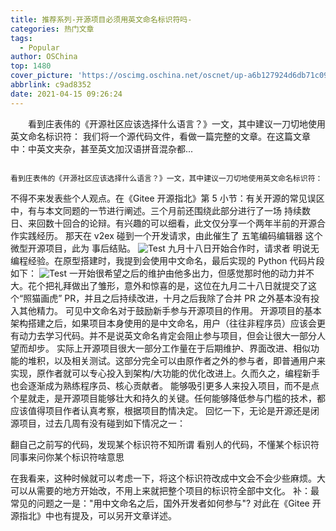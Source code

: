 ```yaml
---
title: 推荐系列-开源项目必须用英文命名标识符吗-
categories: 热门文章
tags:
  - Popular
author: OSChina
top: 1480
cover_picture: 'https://oscimg.oschina.net/oscnet/up-a6b127924d6db71c098dc65b889af143611.png'
abbrlink: c9ad8352
date: 2021-04-15 09:26:24
---
```


&emsp;&emsp;看到庄表伟的《开源社区应该选择什么语言？》一文，其中建议一刀切地使用英文命名标识符： 我们将一个源代码文件，看做一篇完整的文章。在这篇文章中：中英文夹杂，甚至英文加汉语拼音混杂都...
<!-- more -->

                                                                                                                                                                                        看到庄表伟的《开源社区应该选择什么语言？》一文，其中建议一刀切地使用英文命名标识符： 
 
 
不得不来发表些个人观点。在《Gitee 开源指北》第 5 小节：有关开源的常见误区 中，有与本文同题的一节进行阐述。三个月前还围绕此部分进行了一场 持续数日、来回数十回合的论辩。有兴趣的可以细看，此文仅分享一个两年半前的开源合作实践经历。 
那天在 v2ex 碰到一个开发请求，由此催生了 五笔编码编辑器 这个微型开源项目，此为 事后结贴。 
![Test](https://oscimg.oschina.net/oscnet/up-a6b127924d6db71c098dc65b889af143611.png  '开源项目必须用英文命名标识符吗-') 
九月十八日开始合作时，请求者 明说无编程经验。在原型搭建时，我提到会使用中文命名，最后实现的 Python 代码片段如下： 
![Test](https://oscimg.oschina.net/oscnet/up-a6b127924d6db71c098dc65b889af143611.png  '开源项目必须用英文命名标识符吗-') 
一开始很希望之后的维护由他多出力，但感觉那时他的动力并不大。花个把礼拜做出了雏形，意外和惊喜的是，这位在九月二十八日就提交了这个“照猫画虎” PR，并且之后持续改进，十月之后我除了合并 PR 之外基本没有投入其他精力。 
可见中文命名对于鼓励新手参与开源项目的作用。 
开源项目的基本架构搭建之后，如果项目本身使用的是中文命名，用户（往往非程序员）应该会更有动力去学习代码。并不是说英文命名肯定会阻止参与项目，但会让很大一部分人望而却步。 
实际上开源项目很大一部分工作量在于后期维护、界面改进、相似功能的堆积，以及相关测试。这部分完全可以由原作者之外的参与者，即普通用户来实现，原作者就可以专心投入到架构/大功能的优化改进上。久而久之，编程新手也会逐渐成为熟练程序员、核心贡献者。 
能够吸引更多人来投入项目，而不是点个星就走，是开源项目能够壮大和持久的关键。任何能够降低参与门槛的技术，都应该值得项目作者认真考察，根据项目酌情决定。 
回忆一下，无论是开源还是闭源项目，过去几周有没有碰到如下情况之一： 
 
 翻自己之前写的代码，发现某个标识符不知所谓 
 看别人的代码，不懂某个标识符 
 同事来问你某个标识符啥意思 
 
在我看来，这种时候就可以考虑一下，将这个标识符改成中文会不会少些麻烦。大可以从需要的地方开始改，不用上来就把整个项目的标识符全部中文化。 
补：最常见的问题之一是："用中文命名之后，国外开发者如何参与"? 对此在《Gitee 开源指北》中也有提及，可以另开文章详述。
                                        